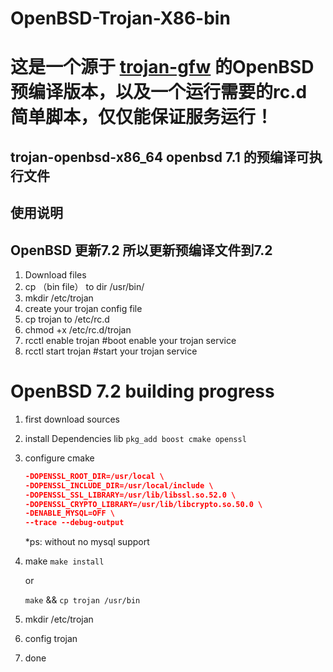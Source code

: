 # OpenBSD-Trojan-X86-bin
# 这是一个源于 [trojan-gfw](https://github.com/trojan-gfw/trojan) 的OpenBSD预编译版本，以及一个运行需要的rc.d 简单脚本，仅仅能保证服务运行！

## trojan-openbsd-x86_64 openbsd 7.1 的预编译可执行文件

## 使用说明

## OpenBSD 更新7.2 所以更新预编译文件到7.2

1. Download files
2. cp （bin file） to dir /usr/bin/
3. mkdir /etc/trojan
4. create your trojan config file 
5. cp trojan to /etc/rc.d 
6. chmod +x /etc/rc.d/trojan
7. rcctl enable trojan #boot enable your trojan service
8. rcctl start trojan #start your trojan service

# OpenBSD 7.2 building progress 

1. first download sources 
2. install Dependencies lib
      `pkg_add boost cmake openssl`
3. configure cmake
      ```cmake -DCMAKE_INSTALL_PREFIX=/usr/bin/trojan \
      -DOPENSSL_ROOT_DIR=/usr/local \
      -DOPENSSL_INCLUDE_DIR=/usr/local/include \
      -DOPENSSL_SSL_LIBRARY=/usr/lib/libssl.so.52.0 \
      -DOPENSSL_CRYPTO_LIBRARY=/usr/lib/libcrypto.so.50.0 \
      -DENABLE_MYSQL=OFF \
      --trace --debug-output
      ```
      
    *ps: without no mysql support
 
 4. make
      `make install`
      
      or
      
       `make` && `cp trojan /usr/bin`
 
 5. mkdir /etc/trojan
 6. config trojan
 7. done
